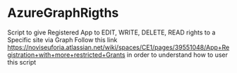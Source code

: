 # AzureGraphRigths
Script to give Registered App to EDIT, WRITE, DELETE, READ  rights to a Specific site via Graph
Follow this link https://noviseuforia.atlassian.net/wiki/spaces/CE1/pages/39551048/App+Registration+with+more+restricted+Grants in order to understand how to user this script

